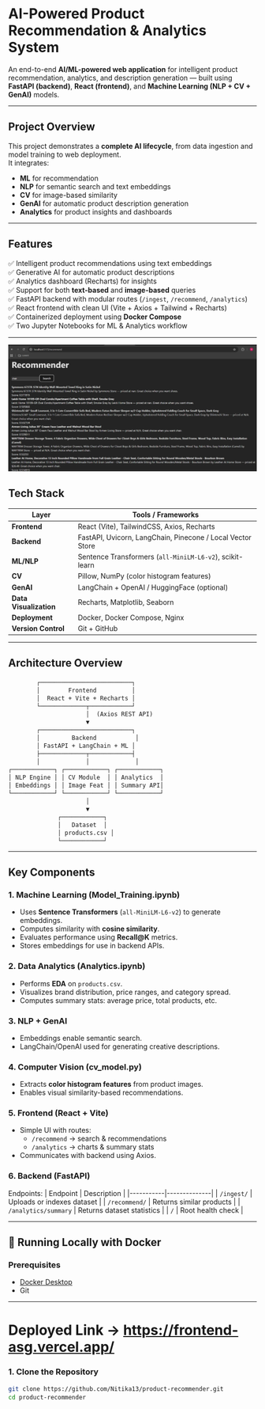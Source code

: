 #  AI-Powered Product Recommendation & Analytics System

An end-to-end **AI/ML-powered web application** for intelligent product recommendation, analytics, and description generation — built using **FastAPI (backend)**, **React (frontend)**, and **Machine Learning (NLP + CV + GenAI)** models.

---

## Project Overview

This project demonstrates a **complete AI lifecycle**, from data ingestion and model training to web deployment.  
It integrates:
- **ML** for recommendation
- **NLP** for semantic search and text embeddings
- **CV** for image-based similarity
- **GenAI** for automatic product description generation
- **Analytics** for product insights and dashboards

---

##  Features

✅ Intelligent product recommendations using text embeddings  
✅ Generative AI for automatic product descriptions  
✅ Analytics dashboard (Recharts) for insights  
✅ Support for both **text-based** and **image-based** queries  
✅ FastAPI backend with modular routes (`/ingest`, `/recommend`, `/analytics`)  
✅ React frontend with clean UI (Vite + Axios + Tailwind + Recharts)  
✅ Containerized deployment using **Docker Compose**  
✅ Two Jupyter Notebooks for ML & Analytics workflow  

---


![Logo](logo.png)


## Tech Stack

| Layer | Tools / Frameworks |
|--------|--------------------|
| **Frontend** | React (Vite), TailwindCSS, Axios, Recharts |
| **Backend** | FastAPI, Uvicorn, LangChain, Pinecone / Local Vector Store |
| **ML/NLP** | Sentence Transformers (`all-MiniLM-L6-v2`), scikit-learn |
| **CV** | Pillow, NumPy (color histogram features) |
| **GenAI** | LangChain + OpenAI / HuggingFace (optional) |
| **Data Visualization** | Recharts, Matplotlib, Seaborn |
| **Deployment** | Docker, Docker Compose, Nginx |
| **Version Control** | Git + GitHub |

---

## Architecture Overview

            ┌──────────────────────────┐
            │        Frontend          │
            │  React + Vite + Recharts │
            └─────────────┬────────────┘
                          │  (Axios REST API)
                          ▼
            ┌──────────────────────────┐
            │         Backend           │
            │ FastAPI + LangChain + ML │
            ├─────────────┬────────────┤
            │             │             │
    ┌────────────┐ ┌────────────┐ ┌────────────┐
    │ NLP Engine │ │ CV Module  │ │ Analytics  │
    │ Embeddings │ │ Image Feat │ │ Summary API│
    └────────────┘ └────────────┘ └────────────┘
                          │
                          ▼
                  ┌────────────┐
                  │   Dataset  │
                  │ products.csv │
                  └────────────┘

---

##  Key Components

### 1. Machine Learning (Model_Training.ipynb)
- Uses **Sentence Transformers** (`all-MiniLM-L6-v2`) to generate embeddings.
- Computes similarity with **cosine similarity**.
- Evaluates performance using **Recall@K** metrics.
- Stores embeddings for use in backend APIs.

###  2. Data Analytics (Analytics.ipynb)
- Performs **EDA** on `products.csv`.
- Visualizes brand distribution, price ranges, and category spread.
- Computes summary stats: average price, total products, etc.

###  3. NLP + GenAI
- Embeddings enable semantic search.
- LangChain/OpenAI used for generating creative descriptions.

###  4. Computer Vision (cv_model.py)
- Extracts **color histogram features** from product images.
- Enables visual similarity-based recommendations.

###  5. Frontend (React + Vite)
- Simple UI with routes:
  - `/recommend` → search & recommendations
  - `/analytics` → charts & summary stats
- Communicates with backend using Axios.

###  6. Backend (FastAPI)
Endpoints:
| Endpoint | Description |
|-----------|--------------|
| `/ingest/` | Uploads or indexes dataset |
| `/recommend/` | Returns similar products |
| `/analytics/summary` | Returns dataset statistics |
| `/` | Root health check |

---

## 🐳 Running Locally with Docker

###  Prerequisites
- [Docker Desktop](https://www.docker.com/products/docker-desktop/)
- Git

---


# Deployed Link -> https://frontend-asg.vercel.app/
###  1. Clone the Repository
```bash
git clone https://github.com/Nitika13/product-recommender.git
cd product-recommender


